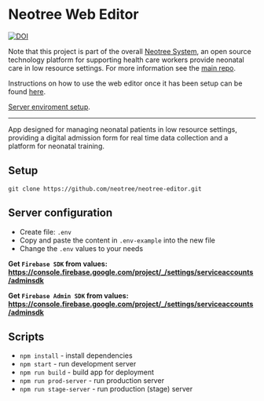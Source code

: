 # Neotree Web Editor

[![DOI](https://zenodo.org/badge/307626495.svg)](https://zenodo.org/badge/latestdoi/307626495)

Note that this project is part of the overall [Neotree System](https://github.com/neotree/neotree), an open source technology platform for supporting health care workers provide neonatal care in low resource settings. For more information see the [main repo](https://github.com/neotree/neotree).

Instructions on how to use the web editor once it has been setup can be found [here](https://github.com/neotree/neotree-editor/blob/master/editor-usage-instructions.pdf).

[Server enviroment setup](https://github.com/neotree/neotree-editor/tree/master/documentation/server_enviroment "Server setup").

***

App designed for managing neonatal patients in low resource settings, providing a digital admission form for real time data collection and a platform for neonatal training.

## Setup

`git clone https://github.com/neotree/neotree-editor.git`

## Server configuration

- Create file: `.env`
- Copy and paste the content in `.env-example` into the new file 
- Change the `.env` values to your needs

**Get `Firebase SDK` from values: https://console.firebase.google.com/project/_/settings/serviceaccounts/adminsdk**

**Get `Firebase Admin SDK` from values: https://console.firebase.google.com/project/_/settings/serviceaccounts/adminsdk**

## Scripts

* `npm install` - install dependencies
* `npm start` - run development server
* `npm run build` - build app for deployment
* `npm run prod-server` - run production server
* `npm run stage-server` - run production (stage) server
